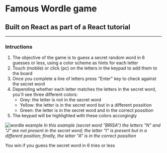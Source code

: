 # Famous Wordle game 
## Built on React as part of a React tutorial
---
### Intructions
1. The objective of the game is to guess a secret random word in 6 guesses or less, using a color scheme as hints for each letter
2. Touch (mobile) or click (pc) on the letters in the keypad to add them to the board
3. Once you complete a line of letters press "Enter" key to check against the secret word
4. Depending whether each letter matches the letters in the secret word, you'll see three different colors:
    - Grey: the letter is not in the secret word
    - Yellow: the letter is in the secret word but in a different possition
    - Green: the letter is in the secret word and in the correct possition
5. The keypad will be highlighted with these colors accorgingly


![wordle example](https://github.com/cycclon/wordle-game/assets/128182853/26b09d10-4c48-4170-861d-6fce6cf64833)
*In this example (secret word "BRISA") the letters "N" and "J" are not present in the secret word; the letter "I" is present but in a different position; finally, the letter "A" is in the correct possition*

You win if you guess the secret word in 6 tries or less
